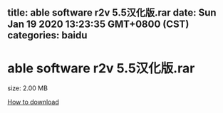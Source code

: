 
title: able software r2v 5.5汉化版.rar
date: Sun Jan 19 2020 13:23:35 GMT+0800 (CST)    
categories: baidu
---

# able software r2v 5.5汉化版.rar
size: 2.00 MB
 
 

[How to download](https://bpcam.bemobtrk.com/go/2ceec3aa-1ca2-46d6-b9ff-aaa5c184517c?jno=584)